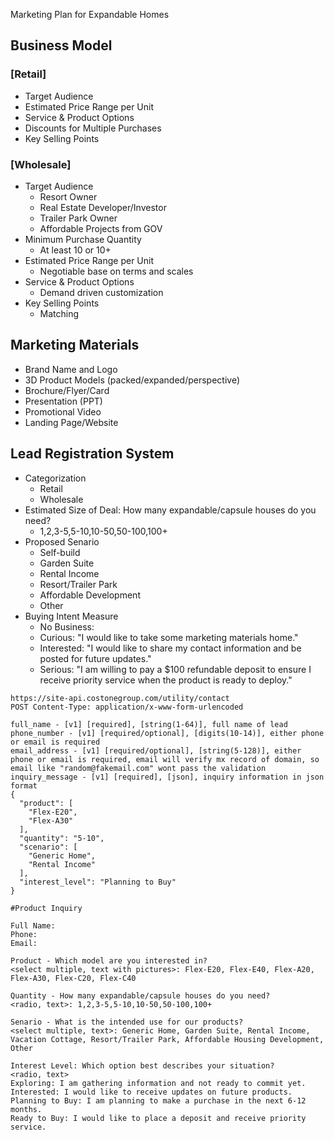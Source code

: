 Marketing Plan for Expandable Homes

## Business Model

### [Retail]
- Target Audience
- Estimated Price Range per Unit
- Service & Product Options
- Discounts for Multiple Purchases
- Key Selling Points

### [Wholesale]
- Target Audience
	- Resort Owner
	- Real Estate Developer/Investor
	- Trailer Park Owner
	- Affordable Projects from GOV
- Minimum Purchase Quantity
	- At least 10 or 10+
- Estimated Price Range per Unit
	- Negotiable base on terms and scales
- Service & Product Options
	- Demand driven customization
- Key Selling Points
	- Matching 

## Marketing Materials
- Brand Name and Logo
- 3D Product Models (packed/expanded/perspective)
- Brochure/Flyer/Card
- Presentation (PPT)
- Promotional Video
- Landing Page/Website

## Lead Registration System
- Categorization
	- Retail
	- Wholesale
- Estimated Size of Deal: How many expandable/capsule houses do you need?
	- 1,2,3-5,5-10,10-50,50-100,100+
- Proposed Senario 
	- Self-build
	- Garden Suite
	- Rental Income
	- Resort/Trailer Park
	- Affordable Development
	- Other
- Buying Intent Measure
	- No Business: 
	- Curious: "I would like to take some marketing materials home."
	- Interested: "I would like to share my contact information and be posted for future updates."
	- Serious: "I am willing to pay a $100 refundable deposit to ensure I receive priority service when the product is ready to deploy."

```
https://site-api.costonegroup.com/utility/contact
POST Content-Type: application/x-www-form-urlencoded

full_name - [v1] [required], [string(1-64)], full name of lead
phone_number - [v1] [required/optional], [digits(10-14)], either phone or email is required
email_address - [v1] [required/optional], [string(5-128)], either phone or email is required, email will verify mx record of domain, so email like "random@fakemail.com" wont pass the validation
inquiry_message - [v1] [required], [json], inquiry information in json format
{
  "product": [
    "Flex-E20",
    "Flex-A30"
  ],
  "quantity": "5-10",
  "scenario": [
    "Generic Home",
    "Rental Income"
  ],
  "interest_level": "Planning to Buy"
}
```

```
#Product Inquiry

Full Name:
Phone:
Email:

Product - Which model are you interested in?
<select multiple, text with pictures>: Flex-E20, Flex-E40, Flex-A20, Flex-A30, Flex-C20, Flex-C40

Quantity - How many expandable/capsule houses do you need?
<radio, text>: 1,2,3-5,5-10,10-50,50-100,100+

Senario - What is the intended use for our products?
<select multiple, text>: Generic Home, Garden Suite, Rental Income, Vacation Cottage, Resort/Trailer Park, Affordable Housing Development, Other

Interest Level: Which option best describes your situation?
<radio, text>
Exploring: I am gathering information and not ready to commit yet.
Interested: I would like to receive updates on future products.
Planning to Buy: I am planning to make a purchase in the next 6-12 months.
Ready to Buy: I would like to place a deposit and receive priority service.

```